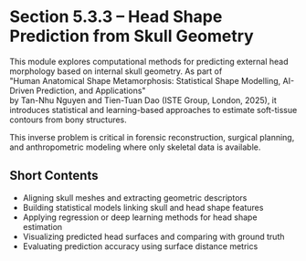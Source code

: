# Section 5.3.3 – Head Shape Prediction from Skull Geometry

This module explores computational methods for predicting external head morphology based on internal skull geometry. As part of  
"Human Anatomical Shape Metamorphosis: Statistical Shape Modelling, AI-Driven Prediction, and Applications"  
by Tan-Nhu Nguyen and Tien-Tuan Dao (ISTE Group, London, 2025), it introduces statistical and learning-based approaches to estimate soft-tissue contours from bony structures.

This inverse problem is critical in forensic reconstruction, surgical planning, and anthropometric modeling where only skeletal data is available.

## Short Contents

- Aligning skull meshes and extracting geometric descriptors  
- Building statistical models linking skull and head shape features  
- Applying regression or deep learning methods for head shape estimation  
- Visualizing predicted head surfaces and comparing with ground truth  
- Evaluating prediction accuracy using surface distance metrics
